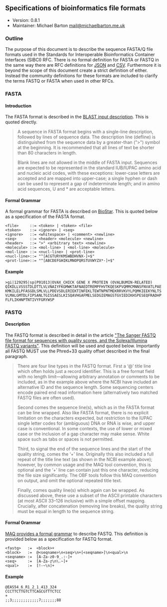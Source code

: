 ## Specifications of bioinformatics file formats

  * Version:    0.8.1
  * Maintainer: Michael Barton <mail@michaelbarton.me.uk>

### Outline

The purpose of this document is to describe the sequence FASTA/Q file formats
used in the Standards for Interoperable Bioinformatics Container Interfaces
(SIBCI) RFC. There is no formal definition for FASTA or FASTQ in the same way
there are RFC definitions for [JSON][json] and [CSV][csv]. Furthermore it is
beyond the scope of this document create a strict definition of either. Instead
the community definitions for these formats are included to clarify the terms
FASTQ or FASTA when used in other RFCs.

[json]: https://tools.ietf.org/html/rfc7159
[csv]: https://tools.ietf.org/html/rfc4180

### FASTA

#### Introduction

The FASTA format is described in the [BLAST input description][blast]. This is
quoted directly.

[blast]: http://www.ncbi.nlm.nih.gov/BLAST/blastcgihelp.shtml

> A sequence in FASTA format begins with a single-line description, followed by
> lines of sequence data. The description line (defline) is distinguished from
> the sequence data by a greater-than (">") symbol at the beginning. It is
> recommended that all lines of text be shorter than 80 characters in length.
>
> Blank lines are not allowed in the middle of FASTA input. Sequences are
> expected to be represented in the standard IUB/IUPAC amino acid and nucleic
> acid codes, with these exceptions: lower-case letters are accepted and are
> mapped into upper-case; a single hyphen or dash can be used to represent a gap
> of indeterminate length; and in amino acid sequences, U and * are acceptable
> letters.

#### Formal Grammar

A formal grammar for FASTA is described on [BioStar][biostar]. This is quoted
below as a specification of the FASTA format.

[biostar]: https://www.biostars.org/p/11254/#11255

    <file>     ::= <token> | <token> <file>
    <token>    ::= <ignore> | <seq>
    <ignore>   ::= <whitespace> | <comment> <newline>
    <seq>      ::= <header> <molecule> <newline>
    <header>   ::= ">" <arbitrary text> <newline>
    <molecule> ::= <mol-line> | <mol-line> <molecule>
    <mol-line> ::= <nucl-line> | <prot-line>
    <nucl-line>::= "^[ACGTURYKMSWBDHVNX-]+$"
    <prot-line>::= "^[ABCDEFGHIKLMNOPQRSTUVWYZX*-]+$"

#### Example

    >gi|129295|sp|P01013|OVAX_CHICK GENE X PROTEIN (OVALBUMIN-RELATED)
    QIKDLLVSSSTDLDTTLVLVNAIYFKGMWKTAFNAEDTREMPFHVTKQESKPVQMMCMNNSFNVATLPAE
    KMKILELPFASGDLSMLVLLPDEVSDLERIEKTINFEKLTEWTNPNTMEKRRVKVYLPQMKIEEKYNLTS
    VLMALGMTDLFIPSANLTGISSAESLKISQAVHGAFMELSEDGIEMAGSTGVIEDIKHSPESEQFRADHP
    FLFLIKHNPTNTIVYFGRYWSP

### FASTQ

#### Description

The FASTQ format is described in detail in the article ["The Sanger FASTQ file
format for sequences with quality scores, and the Solexa/Illumina FASTQ
variants"][1]. This definition will be used and quoted below. Importantly all
FASTQ MUST use the Phred+33 quality offset described in the final paragraph.

[1]: http://nar.oxfordjournals.org/content/38/6/1767

> There are four line types in the FASTQ format. First a ‘@’ title line which
> often holds just a record identifier. This is a free format field with no
> length limit—allowing arbitrary annotation or comments to be included, as in
> the example above where the NCBI have included an alternative ID and the
> sequence length. Some sequencing centers encode paired end read information
> here (alternatively two matched FASTQ files are often used).
>
> Second comes the sequence line(s), which as in the FASTA format can be line
> wrapped. Also like FASTA format, there is no explicit limitation on the
> characters expected, but restriction to the IUPAC single letter codes for
> (ambiguous) DNA or RNA is wise, and upper case is conventional. In some
> contexts, the use of lower or mixed case or the inclusion of a gap character
> may make sense. White space such as tabs or spaces is not permitted.
>
> Third, to signal the end of the sequence lines and the start of the quality
> string, comes the ‘+’ line. Originally this also included a full repeat of the
> title line text (as shown in the NCBI example above); however, by common usage
> and the MAQ tool convention, this is optional and the ‘+’ line can contain just
> this one character, reducing the file size significantly. The OBF tools follow
> this MAQ convention on output, and omit the optional repeated title text.
>
> Finally, comes quality line(s) which again can be wrapped. As discussed above,
> these use a subset of the ASCII printable characters (at most ASCII 33–126
> inclusive) with a simple offset mapping. Crucially, after concatenation
> (removing line breaks), the quality string must be equal in length to the
> sequence string.

#### Formal Grammar

[MAQ provides a formal grammar][2] to describe FASTQ. This definition is
provided below as a specification for FASTQ format.

    <fastq>   :=  <block>+
    <block>   :=  @<seqname>\n<seq>\n+[<seqname>]\n<qual>\n
    <seqname> :=  [A-Za-z0-9_.:-]+
    <seq>     :=  [A-Za-z\n\.~]+
    <qual>    :=  [!-~\n]+

[2]: http://maq.sourceforge.net/fastq.shtml

#### Example

    @EAS54_6_R1_2_1_413_324
    CCCTTCTTGTCTTCAGCGTTTCTCC
    +
    ;;3;;;;;;;;;;;;7;;;;;;;88
